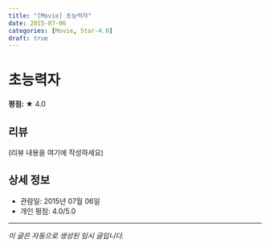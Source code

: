 ```yaml
---
title: "[Movie] 초능력자"
date: 2015-07-06
categories: [Movie, Star-4.0]
draft: true
---
```


# 초능력자

**평점:** ★ 4.0

## 리뷰

(리뷰 내용을 여기에 작성하세요)

## 상세 정보

- 관람일: 2015년 07월 06일
- 개인 평점: 4.0/5.0

---

*이 글은 자동으로 생성된 임시 글입니다.*
